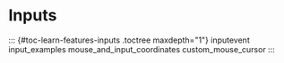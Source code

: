 Inputs
======

::: {#toc-learn-features-inputs .toctree maxdepth="1"}
inputevent input\_examples mouse\_and\_input\_coordinates
custom\_mouse\_cursor
:::
